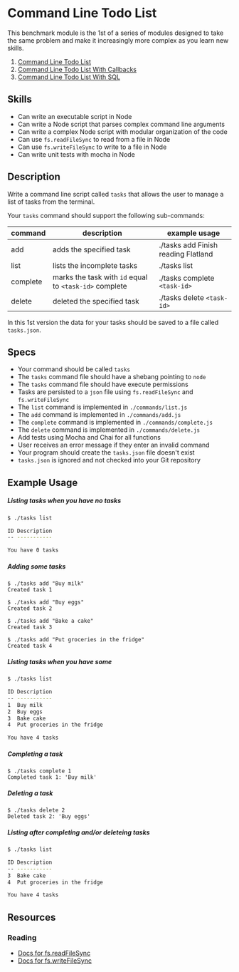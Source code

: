 # Command Line Todo List

This benchmark module is the 1st of a series of modules designed to take the
same problem and make it increasingly more complex as you learn new skills.

1. [Command Line Todo List](../../modules/Command-Line-Todo-List)
1. [Command Line Todo List With Callbacks](../../modules/Command-Line-Todo-List-With-Callbacks)
1. [Command Line Todo List With SQL](../../modules/Command-Line-Todo-List-with-SQL)

## Skills

- Can write an executable script in Node
- Can write a Node script that parses complex command line arguments
- Can write a complex Node script with modular organization of the code
- Can use `fs.readFileSync` to read from a file in Node
- Can use `fs.writeFileSync` to write to a file in Node
- Can write unit tests with mocha in Node

## Description

Write a command line script called `tasks` that allows the user to manage a list
of tasks from the terminal.

Your `tasks` command should support the following sub-commands:

| command  | description                                            | example usage                       |
|----------|--------------------------------------------------------|-------------------------------------|
| add      | adds the specified task                                | ./tasks add Finish reading Flatland |
| list     | lists the incomplete tasks                             | ./tasks list                        |
| complete | marks the task with `id` equal to `<task-id>` complete | ./tasks complete `<task-id>`        |
| delete   | deleted the specified task                             | ./tasks delete `<task-id>`          |


In this 1st version the data for your tasks should be saved to a file called
`tasks.json`.


## Specs

- Your command should be called `tasks`
- The `tasks` command file should have a shebang pointing to `node`
- The `tasks` command file should have execute permissions
- Tasks are persisted to a `json` file using `fs.readFileSync` and `fs.writeFileSync`
- The `list` command is implemented in `./commands/list.js`
- The `add` command is implemented in `./commands/add.js`
- The `complete` command is implemented in `./commands/complete.js`
- The `delete` command is implemented in `./commands/delete.js`
- Add tests using Mocha and Chai for all functions
- User receives an error message if they enter an invalid command
- Your program should create the `tasks.json` file doesn't exist
- `tasks.json` is ignored and not checked into your Git repository

## Example Usage



##### Listing tasks when you have no tasks

```bash
$ ./tasks list

ID Description
-- -----------

You have 0 tasks
```

##### Adding some tasks

```
$ ./tasks add "Buy milk"
Created task 1
```

```
$ ./tasks add "Buy eggs"
Created task 2
```

```
$ ./tasks add "Bake a cake"
Created task 3
```

```
$ ./tasks add "Put groceries in the fridge"
Created task 4
```

##### Listing tasks when you have some

```bash
$ ./tasks list

ID Description
-- -----------
1  Buy milk
2  Buy eggs
3  Bake cake
4  Put groceries in the fridge

You have 4 tasks
```

##### Completing a task

```
$ ./tasks complete 1
Completed task 1: 'Buy milk'
```

##### Deleting a task

```
$ ./tasks delete 2
Deleted task 2: 'Buy eggs'
```

##### Listing after completing and/or deleteing tasks

```bash
$ ./tasks list

ID Description
-- -----------
3  Bake cake
4  Put groceries in the fridge

You have 4 tasks
```


## Resources

### Reading

- [Docs for fs.readFileSync](https://nodejs.org/api/fs.html#fs_fs_readfilesync_path_options)
- [Docs for fs.writeFileSync](https://nodejs.org/api/fs.html#fs_fs_writefilesync_file_data_options)
